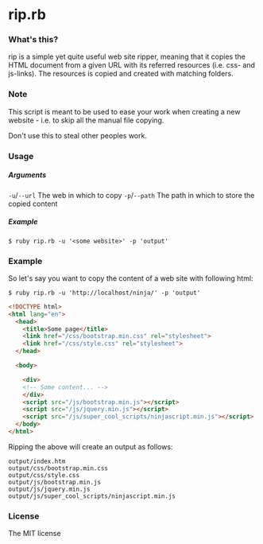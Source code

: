 # rip.rb
### What's this?
rip is a simple yet quite useful web site ripper, meaning that it copies the HTML document from a given URL with its referred resources (i.e. css- and js-links). The resources is copied and created with matching folders.

### Note
This script is meant to be used to ease your work when creating a new website - i.e. to skip all the manual file copying.

Don't use this to steal other peoples work.

### Usage
##### Arguments
`-u`/`--url` The web in which to copy
`-p`/`--path` The path in which to store the copied content


##### Example
```
$ ruby rip.rb -u '<some website>' -p 'output'
```

### Example
So let's say you want to copy the content of a web site with following html:
```
$ ruby rip.rb -u 'http://localhost/ninja/' -p 'output'
```
```html
<!DOCTYPE html>
<html lang="en">
  <head>
    <title>Some page</title>
    <link href="/css/bootstrap.min.css" rel="stylesheet">
    <link href="/css/style.css" rel="stylesheet">
  </head>

  <body>

    <div>
    <!-- Some content... -->
    </div>
    <script src="/js/bootstrap.min.js"></script>
    <script src="/js/jquery.min.js"></script>
    <script src="/js/super_cool_scripts/ninjascript.min.js"></script>
  </body>
</html>
```

Ripping the above will create an output as follows:
```
output/index.htm
output/css/bootstrap.min.css
output/css/style.css
output/js/bootstrap.min.js
output/js/jquery.min.js
output/js/super_cool_scripts/ninjascript.min.js
```

### License
The MIT license
